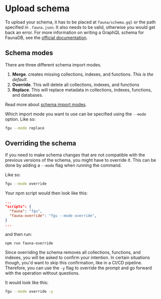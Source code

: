 # Upload schema

To upload your schema, it has to be placed at `fauna/schema.gql` or the path specified in `.fauna.json`. It also needs to be valid, otherwise you would get back an error. For more information on writing a GraphQL schema for FaunaDB, see the [official documentation](https://docs.fauna.com/fauna/current/api/graphql/).

## Schema modes

There are three different schema import modes. 

1. **Merge**. creates missing collections, indexes, and functions. *This is the default*.
2. **Override**. This will delete all collections, indexes, and functions
3. **Replace**. This will replace metadata in collections, indexes, functions, and databases.

Read more about [schema import modes](https://docs.fauna.com/fauna/current/api/graphql/endpoints#modes).

Which import mode you want to use can be specified using the `--mode` option. Like so:

```bash
fgu --mode replace
```

## Overriding the schema
If you need to make schema changes that are not compatible with the previous versions of the schema, you might have to override it. This can be done by adding a `--mode` flag when running the command.

Like so:
```sh
fgu --mode override
```

Your npm script would then look like this:
```json
...
"scripts": {
  "fauna": "fgu",
  "fauna-override": "fgu --mode override",
}
...
```

and then run:
```sh
npm run fauna-override
```

Since overriding the schema removes all collections, functions, and indexes, you will be asked to confirm your intention. In certain situations though, you'd want to skip this confirmation, like in a CI/CD pipeline. Therefore, you can use the `-y` flag to override the prompt and go forward with the operation without questions.

It would look like this:
```sh
fgu --mode override -y
```